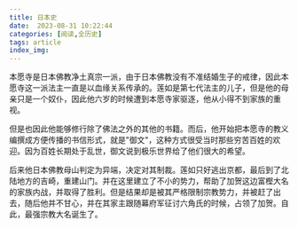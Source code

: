 ```yaml
---
title: 日本史
date:  2023-08-31 10:22:44
categories: [阅读,全历史]
tags: article
index_img: 
---
```

本愿寺是日本佛教净土真宗一派，由于日本佛教没有不准结婚生子的戒律，因此本愿寺这一派法主一直是以血缘关系传承的。莲如是第七代法主的儿子，但是他的母亲只是一个奴仆，因此他六岁的时候遭到本愿寺家驱逐，他从小得不到家族的重视。

但是也因此他能够修行除了佛法之外的其他的书籍。而后，他开始把本愿寺的教义编撰成方便传播的书信形式，就是"御文"，这种方式很受当时那些穷苦百姓的欢迎。因为百姓长期处于乱世，御文说到极乐世界给了他们很大的希望。

后来他日本佛教母山判定为异端，决定对其制裁。莲如只好逃出京都，最后到了北陆地方的吉崎，重建山门。并在这里建立了不小的势力，帮助了加贺这边富樫大名的家族内战，并取得了胜利。但是结果却是被其严格限制宗教势力，并被赶了出去，随后他并不甘心，并在其家主跟随幕府军征讨六角氏的时候，占领了加贺。自此，最强宗教大名诞生了。